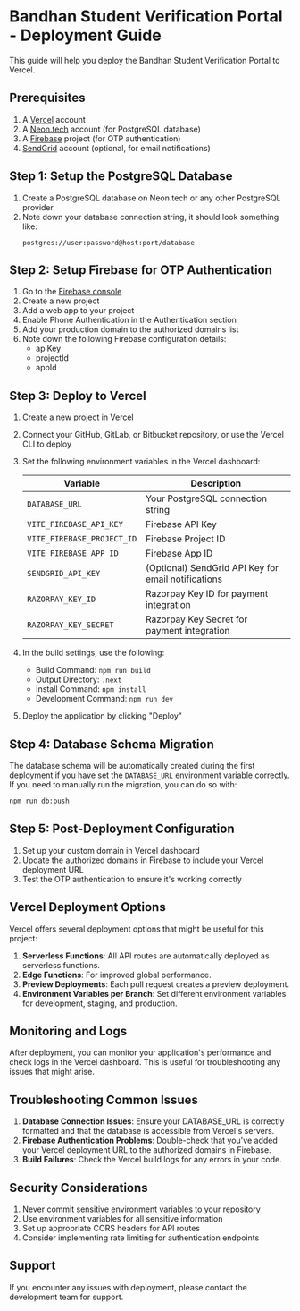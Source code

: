 # Bandhan Student Verification Portal - Deployment Guide

This guide will help you deploy the Bandhan Student Verification Portal to Vercel.

## Prerequisites

1. A [Vercel](https://vercel.com) account
2. A [Neon.tech](https://neon.tech) account (for PostgreSQL database)
3. A [Firebase](https://firebase.google.com) project (for OTP authentication)
4. [SendGrid](https://sendgrid.com) account (optional, for email notifications)

## Step 1: Setup the PostgreSQL Database

1. Create a PostgreSQL database on Neon.tech or any other PostgreSQL provider
2. Note down your database connection string, it should look something like:
   ```
   postgres://user:password@host:port/database
   ```

## Step 2: Setup Firebase for OTP Authentication

1. Go to the [Firebase console](https://console.firebase.google.com/)
2. Create a new project
3. Add a web app to your project
4. Enable Phone Authentication in the Authentication section
5. Add your production domain to the authorized domains list
6. Note down the following Firebase configuration details:
   - apiKey
   - projectId
   - appId

## Step 3: Deploy to Vercel

1. Create a new project in Vercel
2. Connect your GitHub, GitLab, or Bitbucket repository, or use the Vercel CLI to deploy
3. Set the following environment variables in the Vercel dashboard:

   | Variable | Description |
   |----------|-------------|
   | `DATABASE_URL` | Your PostgreSQL connection string |
   | `VITE_FIREBASE_API_KEY` | Firebase API Key |
   | `VITE_FIREBASE_PROJECT_ID` | Firebase Project ID |
   | `VITE_FIREBASE_APP_ID` | Firebase App ID |
   | `SENDGRID_API_KEY` | (Optional) SendGrid API Key for email notifications |
   | `RAZORPAY_KEY_ID` | Razorpay Key ID for payment integration |
   | `RAZORPAY_KEY_SECRET` | Razorpay Key Secret for payment integration |

4. In the build settings, use the following:
   - Build Command: `npm run build`
   - Output Directory: `.next`
   - Install Command: `npm install`
   - Development Command: `npm run dev`

5. Deploy the application by clicking "Deploy"

## Step 4: Database Schema Migration

The database schema will be automatically created during the first deployment if you have set the `DATABASE_URL` environment variable correctly. If you need to manually run the migration, you can do so with:

```bash
npm run db:push
```

## Step 5: Post-Deployment Configuration

1. Set up your custom domain in Vercel dashboard
2. Update the authorized domains in Firebase to include your Vercel deployment URL
3. Test the OTP authentication to ensure it's working correctly

## Vercel Deployment Options

Vercel offers several deployment options that might be useful for this project:

1. **Serverless Functions**: All API routes are automatically deployed as serverless functions.
2. **Edge Functions**: For improved global performance.
3. **Preview Deployments**: Each pull request creates a preview deployment.
4. **Environment Variables per Branch**: Set different environment variables for development, staging, and production.

## Monitoring and Logs

After deployment, you can monitor your application's performance and check logs in the Vercel dashboard. This is useful for troubleshooting any issues that might arise.

## Troubleshooting Common Issues

1. **Database Connection Issues**: Ensure your DATABASE_URL is correctly formatted and that the database is accessible from Vercel's servers.
2. **Firebase Authentication Problems**: Double-check that you've added your Vercel deployment URL to the authorized domains in Firebase.
3. **Build Failures**: Check the Vercel build logs for any errors in your code.

## Security Considerations

1. Never commit sensitive environment variables to your repository
2. Use environment variables for all sensitive information
3. Set up appropriate CORS headers for API routes
4. Consider implementing rate limiting for authentication endpoints

## Support

If you encounter any issues with deployment, please contact the development team for support.